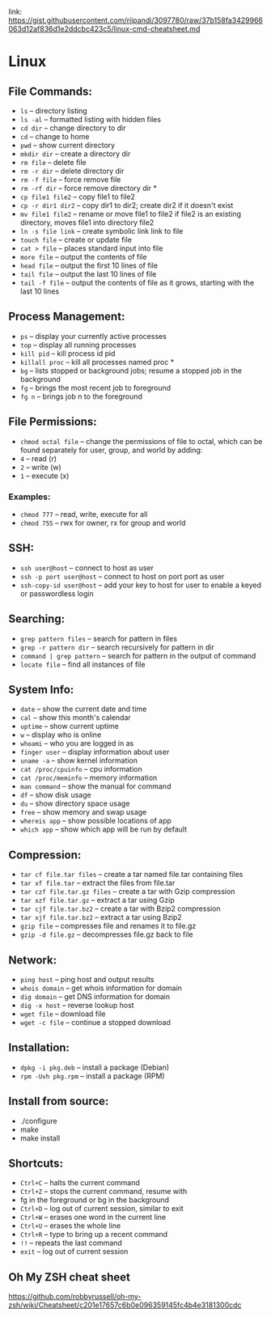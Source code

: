 link: https://gist.githubusercontent.com/riipandi/3097780/raw/37b158fa3429966063d12af836d1e2ddcbc423c5/linux-cmd-cheatsheet.md

# Linux

## File Commands:
 * `ls` – directory listing
 * `ls -al` – formatted listing with hidden files
 * `cd dir` – change directory to dir
 * `cd` – change to home
 * `pwd` – show current directory
 * `mkdir dir` – create a directory dir
 * `rm file` – delete file
 * `rm -r dir` – delete directory dir
 * `rm -f file` – force remove file
 * `rm -rf dir` – force remove directory dir *
 * `cp file1 file2` – copy file1 to file2
 * `cp -r dir1 dir2` – copy dir1 to dir2; create dir2 if it doesn't exist
 * `mv file1 file2` – rename or move file1 to file2 if file2 is an existing directory, moves file1 into directory file2
 * `ln -s file link` – create symbolic link link to file
 * `touch file` – create or update file
 * `cat > file` – places standard input into file
 * `more file` – output the contents of file
 * `head file` – output the first 10 lines of file
 * `tail file` – output the last 10 lines of file
 * `tail -f file` – output the contents of file as it grows, starting with the last 10 lines

## Process Management:
 * `ps` – display your currently active processes
 * `top` – display all running processes
 * `kill pid` – kill process id pid
 * `killall proc` – kill all processes named proc *
 * `bg` – lists stopped or background jobs; resume a stopped job in the background
 * `fg` – brings the most recent job to foreground
 * `fg n` – brings job n to the foreground

## File Permissions:
 * `chmod octal file` – change the permissions of file to octal, which can be found separately for user, group, and world by adding:
 * `4` – read (r)
 * `2` – write (w)
 * `1` – execute (x)

### Examples:
 * `chmod 777` – read, write, execute for all
 * `chmod 755` – rwx for owner, rx for group and world

## SSH:
 * `ssh user@host` – connect to host as user
 * `ssh -p port user@host` – connect to host on port port as user
 * `ssh-copy-id user@host` – add your key to host for user to enable a keyed or passwordless login

## Searching:
 * `grep pattern files` – search for pattern in files
 * `grep -r pattern dir` – search recursively for pattern in dir
 * `command | grep pattern` – search for pattern in the output of command
 * `locate file` – find all instances of file

## System Info:
 * `date` – show the current date and time
 * `cal` – show this month's calendar
 * `uptime` – show current uptime
 * `w` – display who is online
 * `whoami` – who you are logged in as
 * `finger user` – display information about user
 * `uname -a` – show kernel information
 * `cat /proc/cpuinfo` – cpu information
 * `cat /proc/meminfo` – memory information
 * `man command` – show the manual for command
 * `df` – show disk usage
 * `du` – show directory space usage
 * `free` – show memory and swap usage
 * `whereis app` – show possible locations of app
 * `which app` – show which app will be run by default

## Compression:
 * `tar cf file.tar files` – create a tar named file.tar containing files
 * `tar xf file.tar` – extract the files from file.tar
 * `tar czf file.tar.gz files` – create a tar with Gzip compression
 * `tar xzf file.tar.gz` – extract a tar using Gzip
 * `tar cjf file.tar.bz2` – create a tar with Bzip2 compression
 * `tar xjf file.tar.bz2` – extract a tar using Bzip2
 * `gzip file` – compresses file and renames it to file.gz
 * `gzip -d file.gz` – decompresses file.gz back to file

## Network:
 * `ping host` – ping host and output results
 * `whois domain` – get whois information for domain
 * `dig domain` – get DNS information for domain
 * `dig -x host` – reverse lookup host
 * `wget file` – download file
 * `wget -c file` – continue a stopped download

## Installation:
 * `dpkg -i pkg.deb` – install a package (Debian)
 * `rpm -Uvh pkg.rpm` – install a package (RPM)

## Install from source:
 * ./configure
 * make
 * make install

## Shortcuts:
 * `Ctrl+C` – halts the current command
 * `Ctrl+Z` – stops the current command, resume with
 * fg in the foreground or bg in the background
 * `Ctrl+D` – log out of current session, similar to exit
 * `Ctrl+W` – erases one word in the current line
 * `Ctrl+U` – erases the whole line
 * `Ctrl+R` – type to bring up a recent command
 * `!!` – repeats the last command
 * `exit` – log out of current session

 ## Oh My ZSH cheat sheet
 https://github.com/robbyrussell/oh-my-zsh/wiki/Cheatsheet/c201e17657c6b0e096359145fc4b4e3181300cdc